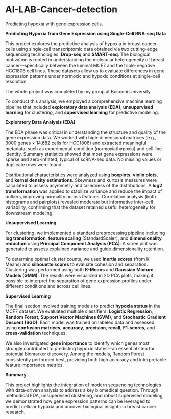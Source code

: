 # AI-LAB-Cancer-detection
Predicting hypoxia with gene expression cells.



<b>Predicting Hypoxia from Gene Expression using Single-Cell RNA-seq Data</b>

This project explores the predictive analysis of hypoxia in breast cancer cells using single-cell transcriptomic data obtained via two cutting-edge sequencing technologies: **Drop-seq** and **SMART-seq**. The biological motivation is rooted in understanding the molecular heterogeneity of breast cancer—specifically between the luminal MCF7 and the triple-negative HCC1806 cell lines. These datasets allow us to evaluate differences in gene expression patterns under normoxic and hypoxic conditions at single-cell resolution.

The whole project was completed by my group at Bocconi University.

To conduct this analysis, we employed a comprehensive machine learning pipeline that included **exploratory data analysis (EDA)**, **unsupervised learning** for clustering, and **supervised learning** for predictive modeling.



**Exploratory Data Analysis (EDA)**

The EDA phase was critical in understanding the structure and quality of the gene expression data. We worked with high-dimensional matrices (e.g., 3000 genes × 14,682 cells for HCC1806) and extracted meaningful metadata, such as experimental condition (normoxia/hypoxia) and cell line identity. Summary statistics showed that most gene expressions were sparse and zero-inflated, typical of scRNA-seq data. No missing values or duplicate rows were found.

Distributional characteristics were analyzed using **boxplots**, **violin plots**, and **kernel density estimations**. Skewness and kurtosis measures were calculated to assess asymmetry and tailedness of the distributions. A **log2 transformation** was applied to stabilize variance and reduce the impact of outliers, improving normality across features. Correlation analysis (both histograms and pairplots) revealed moderate but informative inter-cell variability, confirming that the dataset retained useful heterogeneity for downstream modeling.



**Unsupervised Learning**

For clustering, we implemented a standard preprocessing pipeline including **log transformation**, **feature scaling** (StandardScaler), and **dimensionality reduction** using **Principal Component Analysis (PCA)**. A scree plot was generated to assess explained variance and guide dimensionality retention.

To determine optimal cluster counts, we used **inertia scores** (from K-Means) and **silhouette scores** to evaluate cohesion and separation. Clustering was performed using both **K-Means** and **Gaussian Mixture Models (GMM)**. The results were visualized in 2D PCA plots, making it possible to interpret the separation of gene expression profiles under different conditions and across cell lines.



**Supervised Learning**

The final section involved training models to predict **hypoxia status** in the MCF7 dataset. We evaluated multiple classifiers: **Logistic Regression**, **Random Forest**, **Support Vector Machines (SVM)**, and **Stochastic Gradient Descent (SGD)**. Each model was trained on labeled data and assessed using **confusion matrices**, **accuracy**, **precision**, **recall**, **F1-scores**, and **cross-validation** techniques.

We also investigated **gene importance** to identify which genes most strongly contributed to predicting hypoxic states—an essential step for potential biomarker discovery. Among the models, Random Forest consistently performed best, providing both high accuracy and interpretable feature importance metrics.


**Summary**

This project highlights the integration of modern sequencing technologies with data-driven analysis to address a key biomedical question. Through methodical EDA, unsupervised clustering, and robust supervised modeling, we demonstrated how gene expression patterns can be leveraged to predict cellular hypoxia and uncover biological insights in breast cancer research.



